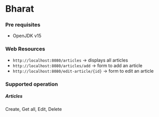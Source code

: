 # Bharat

### Pre requisites
- OpenJDK v15

### Web Resources

- `http://localhost:8080/articles` -> displays all articles
- `http://localhost:8080/articles/add` -> form to add an article
- `http://localhost:8080/edit-article/{id}` -> form to edit an article

### Supported operation

##### Articles

Create, Get all, Edit, Delete